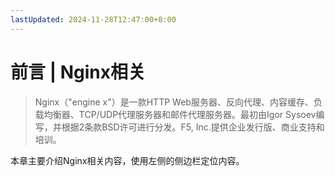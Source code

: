 ```yaml
---
lastUpdated: 2024-11-28T12:47:00+8:00
---
```


# 前言 | Nginx相关

> Nginx（"engine x"）是一款HTTP Web服务器、反向代理、内容缓存、负载均衡器、TCP/UDP代理服务器和邮件代理服务器。最初由Igor Sysoev编写，并根据2条款BSD许可进行分发。F5, Inc.提供企业发行版、商业支持和培训。

本章主要介绍Nginx相关内容，使用左侧的侧边栏定位内容。